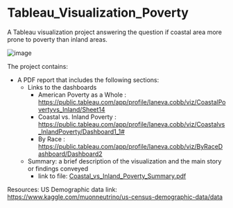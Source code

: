 # Tableau_Visualization_Poverty
A Tableau visualization project answering the question if coastal area more prone to poverty than inland areas.

![image](https://user-images.githubusercontent.com/28368951/225300910-3cef358d-5e0b-4c63-a7ad-ac6bd58ad302.png)


The project contains:
 - A PDF report that includes the following sections:
   - Links to the dashboards
     - American Poverty as a Whole : https://public.tableau.com/app/profile/laneva.cobb/viz/CoastalPovertyvs_Inland/Sheet14
     - Coastal vs. Inland Poverty : https://public.tableau.com/app/profile/laneva.cobb/viz/Coastalvs_InlandPoverty/Dashboard1_1#
     - By Race : https://public.tableau.com/app/profile/laneva.cobb/viz/ByRaceDashboard/Dashboard2
   - Summary: a brief description of the visualization and the main story or findings conveyed
     - link to file: [Coastal_vs_Inland_Poverty_Summary.pdf](https://github.com/LanevaCobb/Tableau_Visualization_Poverty/files/10979355/Coastal_vs_Inland_Poverty_Summary.pdf)

Resources: US Demographic data
link: https://www.kaggle.com/muonneutrino/us-census-demographic-data/data

